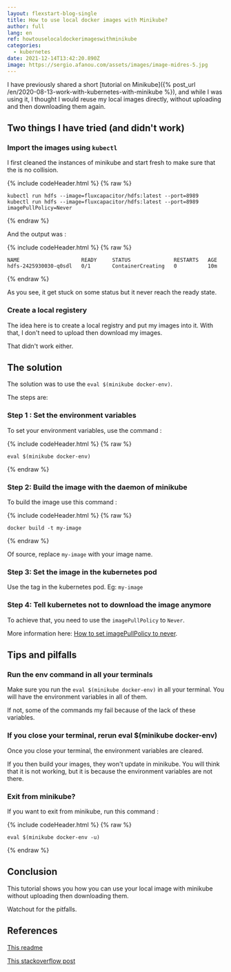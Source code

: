 ```yaml
---
layout: flexstart-blog-single
title: How to use local docker images with Minikube?
author: full
lang: en
ref: howtouselocaldockerimageswithminikube
categories:
  - kubernetes
date: 2021-12-14T13:42:20.890Z
image: https://sergio.afanou.com/assets/images/image-midres-5.jpg
---
```

I have previously shared a short [tutorial on Minikube]({% post_url /en/2020-08-13-work-with-kubernetes-with-minikube %}), and while I was using it, I thought I would reuse my local images directly, without uploading and then downloading them again.

## Two things I have tried (and didn't work)

### Import the images using ```kubectl```

I first cleaned the instances of minikube and start fresh to make sure that the is no collision.


{% include codeHeader.html %}
{% raw %}
```
kubectl run hdfs --image=fluxcapacitor/hdfs:latest --port=8989
kubectl run hdfs --image=fluxcapacitor/hdfs:latest --port=8989 imagePullPolicy=Never
```
{% endraw %}

And the output was :

{% include codeHeader.html %}
{% raw %}
```
NAME                    READY     STATUS              RESTARTS   AGE
hdfs-2425930030-q0sdl   0/1       ContainerCreating   0          10m
```
{% endraw %}

As you see, it get stuck on some status but it never reach the ready state.


### Create a local registery

The idea here is to create a local registry and put my images into it. With that, I don't need to upload then download my images.

That didn't work either.

## The solution

The solution was to use the ```eval $(minikube docker-env)```.

The steps are:

### Step 1 : Set the environment variables

To set your environment variables, use the command :

{% include codeHeader.html %}
{% raw %}
```
eval $(minikube docker-env)
```
{% endraw %}


### Step 2: Build the image with the daemon of minikube

To build the image use this command :

{% include codeHeader.html %}
{% raw %}
```
docker build -t my-image
```
{% endraw %}

Of source, replace ```my-image``` with your image name.

### Step 3: Set the image in the kubernetes pod

Use the tag in the kubernetes pod.
Eg: ```my-image```


### Step 4: Tell kubernetes not to download the image anymore

To achieve that, you need to use the ```imagePullPolicy``` to ```Never```.

More information here: [How to set imagePullPolicy to never](https://kubernetes.io/docs/concepts/containers/images/#updating-images).


## Tips and pilfalls

### Run the env command in all your terminals

Make sure you run the ```eval $(minikube docker-env)``` in all your terminal. You will have the environment variables in all of them. 

If not, some of the commands my fail because of the lack of these variables.

### If you close your terminal, rerun eval $(minikube docker-env)

Once you close your terminal, the environment variables are cleared.

If you then build your images, they won't update in minikube. You will think that it is not working, but it is because the environment variables are not there.

### Exit from minikube?

If you want to exit from minikube, run this command :

{% include codeHeader.html %}
{% raw %}
```
eval $(minikube docker-env -u)
```
{% endraw %}


## Conclusion

This tutorial shows you how you can use your local image with minikube without uploading then downloading them.

Watchout for the pitfalls.


## References

[This readme](https://github.com/kubernetes/minikube/blob/0c616a6b42b28a1aab8397f5a9061f8ebbd9f3d9/README.md#reusing-the-docker-daemon)

[This stackoverflow post](https://stackoverflow.com/questions/42564058/how-to-use-local-docker-images-with-minikube)
